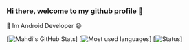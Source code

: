 ### Hi there, welcome to my github profile 👋 
🌱 Im Android Developer 😄 

[![Mahdi's GitHub Stats](https://github-readme-stats.vercel.app/api?username=mtalaeii)]
[![Most used languages](https://github-readme-stats.vercel.app/api/top-langs/?username=mohsenabn78&show_icons=true)]
[![Status](https://github-profile-trophy-errir.vercel.app/?username=mohsenabn78&title=Commit,Repositories,Stars,Followers&margin-w=18)]

